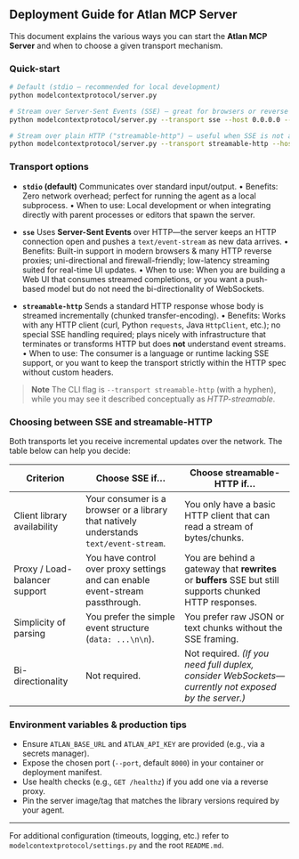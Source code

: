 ## Deployment Guide for Atlan MCP Server

This document explains the various ways you can start the **Atlan MCP Server** and when to choose a given transport mechanism.

### Quick-start

```bash
# Default (stdio – recommended for local development)
python modelcontextprotocol/server.py

# Stream over Server-Sent Events (SSE) – great for browsers or reverse proxies
python modelcontextprotocol/server.py --transport sse --host 0.0.0.0 --port 8000

# Stream over plain HTTP ("streamable-http") – useful when SSE is not available
python modelcontextprotocol/server.py --transport streamable-http --host 0.0.0.0 --port 8000 --path /
```

### Transport options

- **`stdio` (default)**
  Communicates over standard input/output.
  • Benefits: Zero network overhead; perfect for running the agent as a local subprocess.
  • When to use: Local development or when integrating directly with parent processes or editors that spawn the server.

- **`sse`**
  Uses **Server-Sent Events** over HTTP—the server keeps an HTTP connection open and pushes a `text/event-stream` as new data arrives.
  • Benefits: Built-in support in modern browsers & many HTTP reverse proxies; uni-directional and firewall-friendly; low-latency streaming suited for real-time UI updates.
  • When to use: When you are building a Web UI that consumes streamed completions, or you want a push-based model but do not need the bi-directionality of WebSockets.

- **`streamable-http`**
  Sends a standard HTTP response whose body is streamed incrementally (chunked transfer-encoding).
  • Benefits: Works with any HTTP client (curl, Python `requests`, Java `HttpClient`, etc.); no special SSE handling required; plays nicely with infrastructure that terminates or transforms HTTP but does **not** understand event streams.
  • When to use: The consumer is a language or runtime lacking SSE support, or you want to keep the transport strictly within the HTTP spec without custom headers.

> **Note**
> The CLI flag is `--transport streamable-http` (with a hyphen), while you may see it described conceptually as *HTTP-streamable*.

### Choosing between **SSE** and **streamable-HTTP**

Both transports let you receive incremental updates over the network. The table below can help you decide:

| Criterion | Choose **SSE** if… | Choose **streamable-HTTP** if… |
|-----------|-------------------|------------------------------|
| Client library availability | Your consumer is a browser or a library that natively understands `text/event-stream`. | You only have a basic HTTP client that can read a stream of bytes/chunks. |
| Proxy / Load-balancer support | You have control over proxy settings and can enable event-stream passthrough. | You are behind a gateway that **rewrites** or **buffers** SSE but still supports chunked HTTP responses. |
| Simplicity of parsing | You prefer the simple event structure (`data: ...\n\n`). | You prefer raw JSON or text chunks without the SSE framing. |
| Bi-directionality | Not required. | Not required. *(If you need full duplex, consider WebSockets—currently not exposed by the server.)* |

### Environment variables & production tips

* Ensure `ATLAN_BASE_URL` and `ATLAN_API_KEY` are provided (e.g., via a secrets manager).
* Expose the chosen port (`--port`, default `8000`) in your container or deployment manifest.
* Use health checks (e.g., `GET /healthz`) if you add one via a reverse proxy.
* Pin the server image/tag that matches the library versions required by your agent.

---

For additional configuration (timeouts, logging, etc.) refer to `modelcontextprotocol/settings.py` and the root `README.md`.
